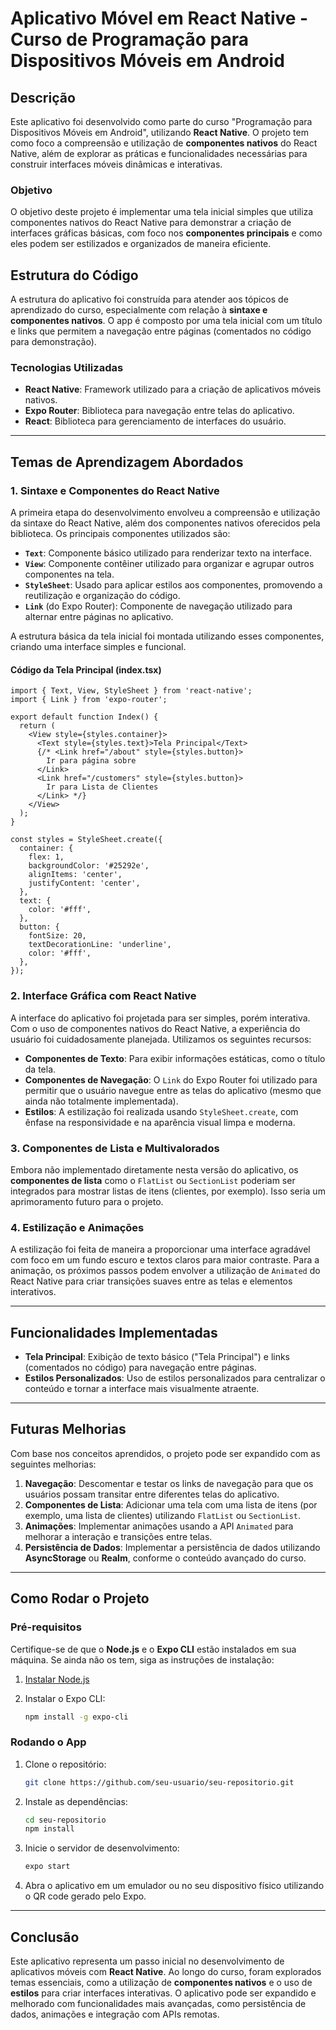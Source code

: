 # Aplicativo Móvel em React Native - Curso de Programação para Dispositivos Móveis em Android

## Descrição

Este aplicativo foi desenvolvido como parte do curso "Programação para Dispositivos Móveis em Android", utilizando **React Native**. O projeto tem como foco a compreensão e utilização de **componentes nativos** do React Native, além de explorar as práticas e funcionalidades necessárias para construir interfaces móveis dinâmicas e interativas. 

### Objetivo

O objetivo deste projeto é implementar uma tela inicial simples que utiliza componentes nativos do React Native para demonstrar a criação de interfaces gráficas básicas, com foco nos **componentes principais** e como eles podem ser estilizados e organizados de maneira eficiente.

## Estrutura do Código

A estrutura do aplicativo foi construída para atender aos tópicos de aprendizado do curso, especialmente com relação à **sintaxe e componentes nativos**. O app é composto por uma tela inicial com um título e links que permitem a navegação entre páginas (comentados no código para demonstração).

### Tecnologias Utilizadas

- **React Native**: Framework utilizado para a criação de aplicativos móveis nativos.
- **Expo Router**: Biblioteca para navegação entre telas do aplicativo.
- **React**: Biblioteca para gerenciamento de interfaces do usuário.

---

## Temas de Aprendizagem Abordados

### 1. **Sintaxe e Componentes do React Native**

A primeira etapa do desenvolvimento envolveu a compreensão e utilização da sintaxe do React Native, além dos componentes nativos oferecidos pela biblioteca. Os principais componentes utilizados são:

- **`Text`**: Componente básico utilizado para renderizar texto na interface.
- **`View`**: Componente contêiner utilizado para organizar e agrupar outros componentes na tela.
- **`StyleSheet`**: Usado para aplicar estilos aos componentes, promovendo a reutilização e organização do código.
- **`Link`** (do Expo Router): Componente de navegação utilizado para alternar entre páginas no aplicativo.

A estrutura básica da tela inicial foi montada utilizando esses componentes, criando uma interface simples e funcional.

#### **Código da Tela Principal (index.tsx)**

```tsx
import { Text, View, StyleSheet } from 'react-native';
import { Link } from 'expo-router';

export default function Index() {
  return (
    <View style={styles.container}>
      <Text style={styles.text}>Tela Principal</Text>
      {/* <Link href="/about" style={styles.button}>
        Ir para página sobre
      </Link>
      <Link href="/customers" style={styles.button}>
        Ir para Lista de Clientes
      </Link> */}
    </View>
  );
}

const styles = StyleSheet.create({
  container: {
    flex: 1,
    backgroundColor: '#25292e',
    alignItems: 'center',
    justifyContent: 'center',
  },
  text: {
    color: '#fff',
  },
  button: {
    fontSize: 20,
    textDecorationLine: 'underline',
    color: '#fff',
  },
});
```

### 2. **Interface Gráfica com React Native**

A interface do aplicativo foi projetada para ser simples, porém interativa. Com o uso de componentes nativos do React Native, a experiência do usuário foi cuidadosamente planejada. Utilizamos os seguintes recursos:

- **Componentes de Texto**: Para exibir informações estáticas, como o título da tela.
- **Componentes de Navegação**: O `Link` do Expo Router foi utilizado para permitir que o usuário navegue entre as telas do aplicativo (mesmo que ainda não totalmente implementada).
- **Estilos**: A estilização foi realizada usando `StyleSheet.create`, com ênfase na responsividade e na aparência visual limpa e moderna.

### 3. **Componentes de Lista e Multivalorados**

Embora não implementado diretamente nesta versão do aplicativo, os **componentes de lista** como o `FlatList` ou `SectionList` poderiam ser integrados para mostrar listas de itens (clientes, por exemplo). Isso seria um aprimoramento futuro para o projeto.

### 4. **Estilização e Animações**

A estilização foi feita de maneira a proporcionar uma interface agradável com foco em um fundo escuro e textos claros para maior contraste. Para a animação, os próximos passos podem envolver a utilização de `Animated` do React Native para criar transições suaves entre as telas e elementos interativos.

---

## Funcionalidades Implementadas

- **Tela Principal**: Exibição de texto básico ("Tela Principal") e links (comentados no código) para navegação entre páginas.
- **Estilos Personalizados**: Uso de estilos personalizados para centralizar o conteúdo e tornar a interface mais visualmente atraente.

---

## Futuras Melhorias

Com base nos conceitos aprendidos, o projeto pode ser expandido com as seguintes melhorias:

1. **Navegação**: Descomentar e testar os links de navegação para que os usuários possam transitar entre diferentes telas do aplicativo.
2. **Componentes de Lista**: Adicionar uma tela com uma lista de itens (por exemplo, uma lista de clientes) utilizando `FlatList` ou `SectionList`.
3. **Animações**: Implementar animações usando a API `Animated` para melhorar a interação e transições entre telas.
4. **Persistência de Dados**: Implementar a persistência de dados utilizando **AsyncStorage** ou **Realm**, conforme o conteúdo avançado do curso.

---

## Como Rodar o Projeto

### Pré-requisitos

Certifique-se de que o **Node.js** e o **Expo CLI** estão instalados em sua máquina. Se ainda não os tem, siga as instruções de instalação:

1. [Instalar Node.js](https://nodejs.org/)
2. Instalar o Expo CLI:

   ```bash
   npm install -g expo-cli
   ```

### Rodando o App

1. Clone o repositório:
   ```bash
   git clone https://github.com/seu-usuario/seu-repositorio.git
   ```
2. Instale as dependências:
   ```bash
   cd seu-repositorio
   npm install
   ```
3. Inicie o servidor de desenvolvimento:
   ```bash
   expo start
   ```
4. Abra o aplicativo em um emulador ou no seu dispositivo físico utilizando o QR code gerado pelo Expo.

---

## Conclusão

Este aplicativo representa um passo inicial no desenvolvimento de aplicativos móveis com **React Native**. Ao longo do curso, foram explorados temas essenciais, como a utilização de **componentes nativos** e o uso de **estilos** para criar interfaces interativas. O aplicativo pode ser expandido e melhorado com funcionalidades mais avançadas, como persistência de dados, animações e integração com APIs remotas.
